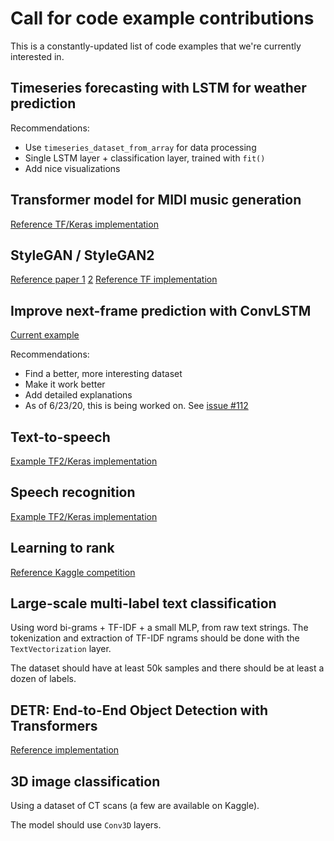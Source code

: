 # Call for code example contributions

This is a constantly-updated list of code examples that we're currently interested in.


## Timeseries forecasting with LSTM for weather prediction

Recommendations:

- Use `timeseries_dataset_from_array` for data processing
- Single LSTM layer + classification layer, trained with `fit()`
- Add nice visualizations


## Transformer model for MIDI music generation

[Reference TF/Keras implementation](https://github.com/jason9693/MusicTransformer-tensorflow2.0)


## StyleGAN / StyleGAN2

[Reference paper 1](https://arxiv.org/abs/1812.04948) [2](https://arxiv.org/abs/1912.04958)
[Reference TF implementation](https://github.com/NVlabs/stylegan2)



## Improve next-frame prediction with ConvLSTM

[Current example](https://keras.io/examples/vision/conv_lstm/)

Recommendations:

- Find a better, more interesting dataset
- Make it work better
- Add detailed explanations
- As of 6/23/20, this is being worked on. See [issue #112](https://github.com/keras-team/keras-io/issues/112)


## Text-to-speech

[Example TF2/Keras implementation](https://github.com/dathudeptrai/TensorflowTTS)


## Speech recognition

[Example TF2/Keras implementation](https://github.com/rolczynski/Automatic-Speech-Recognition)


## Learning to rank

[Reference Kaggle competition](https://www.kaggle.com/c/wm-2017-learning-to-rank)


## Large-scale multi-label text classification

Using word bi-grams + TF-IDF + a small MLP, from raw text strings.
The tokenization and extraction of TF-IDF ngrams should be done with the `TextVectorization` layer.

The dataset should have at least 50k samples and there should be at least a dozen of labels.


## DETR: End-to-End Object Detection with Transformers

[Reference implementation](https://github.com/facebookresearch/detr)


## 3D image classification

Using a dataset of CT scans (a few are available on Kaggle).

The model should use `Conv3D` layers.




